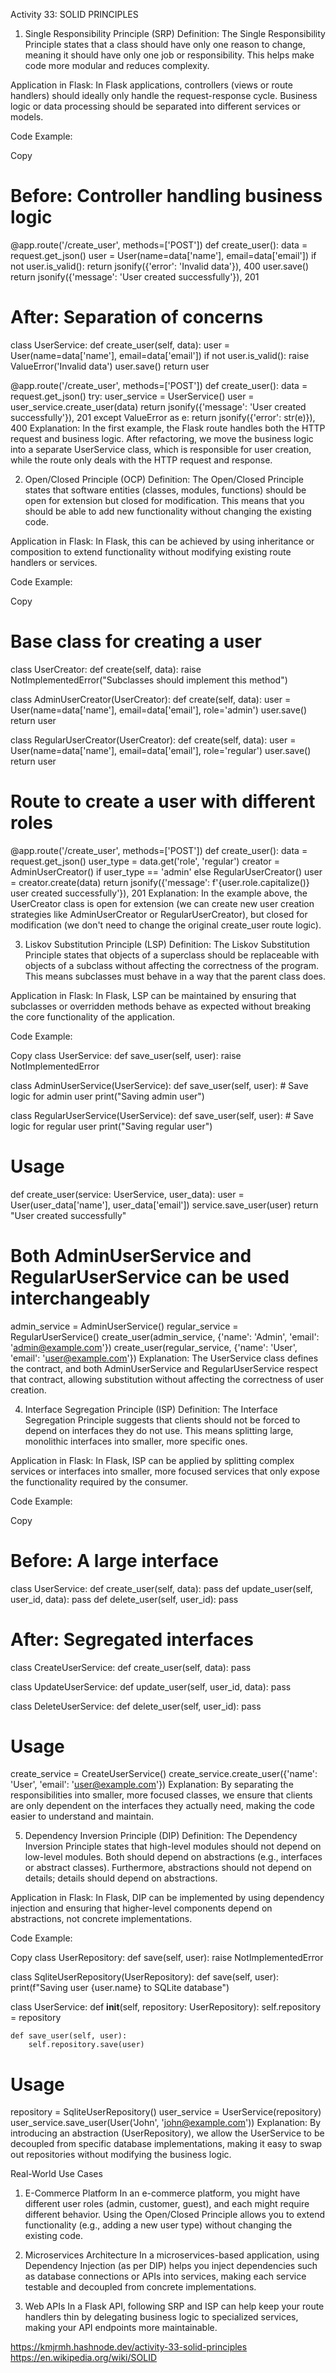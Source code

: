 Activity 33: SOLID PRINCIPLES
1. Single Responsibility Principle (SRP)
Definition:
The Single Responsibility Principle states that a class should have only one reason to change, meaning it should have only one job or responsibility. This helps make code more modular and reduces complexity.

Application in Flask:
In Flask applications, controllers (views or route handlers) should ideally only handle the request-response cycle. Business logic or data processing should be separated into different services or models.

Code Example:

Copy
# Before: Controller handling business logic
@app.route('/create_user', methods=['POST'])
def create_user():
    data = request.get_json()
    user = User(name=data['name'], email=data['email'])
    if not user.is_valid():
        return jsonify({'error': 'Invalid data'}), 400
    user.save()
    return jsonify({'message': 'User created successfully'}), 201

# After: Separation of concerns
class UserService:
    def create_user(self, data):
        user = User(name=data['name'], email=data['email'])
        if not user.is_valid():
            raise ValueError('Invalid data')
        user.save()
        return user

@app.route('/create_user', methods=['POST'])
def create_user():
    data = request.get_json()
    try:
        user_service = UserService()
        user = user_service.create_user(data)
        return jsonify({'message': 'User created successfully'}), 201
    except ValueError as e:
        return jsonify({'error': str(e)}), 400
Explanation:
In the first example, the Flask route handles both the HTTP request and business logic. After refactoring, we move the business logic into a separate UserService class, which is responsible for user creation, while the route only deals with the HTTP request and response.

2. Open/Closed Principle (OCP)
Definition:
The Open/Closed Principle states that software entities (classes, modules, functions) should be open for extension but closed for modification. This means that you should be able to add new functionality without changing the existing code.

Application in Flask:
In Flask, this can be achieved by using inheritance or composition to extend functionality without modifying existing route handlers or services.

Code Example:

Copy
# Base class for creating a user
class UserCreator:
    def create(self, data):
        raise NotImplementedError("Subclasses should implement this method")

class AdminUserCreator(UserCreator):
    def create(self, data):
        user = User(name=data['name'], email=data['email'], role='admin')
        user.save()
        return user

class RegularUserCreator(UserCreator):
    def create(self, data):
        user = User(name=data['name'], email=data['email'], role='regular')
        user.save()
        return user

# Route to create a user with different roles
@app.route('/create_user', methods=['POST'])
def create_user():
    data = request.get_json()
    user_type = data.get('role', 'regular')
    creator = AdminUserCreator() if user_type == 'admin' else RegularUserCreator()
    user = creator.create(data)
    return jsonify({'message': f'{user.role.capitalize()} user created successfully'}), 201
Explanation:
In the example above, the UserCreator class is open for extension (we can create new user creation strategies like AdminUserCreator or RegularUserCreator), but closed for modification (we don't need to change the original create_user route logic).

3. Liskov Substitution Principle (LSP)
Definition:
The Liskov Substitution Principle states that objects of a superclass should be replaceable with objects of a subclass without affecting the correctness of the program. This means subclasses must behave in a way that the parent class does.

Application in Flask:
In Flask, LSP can be maintained by ensuring that subclasses or overridden methods behave as expected without breaking the core functionality of the application.

Code Example:

Copy
class UserService:
    def save_user(self, user):
        raise NotImplementedError

class AdminUserService(UserService):
    def save_user(self, user):
        # Save logic for admin user
        print("Saving admin user")

class RegularUserService(UserService):
    def save_user(self, user):
        # Save logic for regular user
        print("Saving regular user")

# Usage
def create_user(service: UserService, user_data):
    user = User(user_data['name'], user_data['email'])
    service.save_user(user)
    return "User created successfully"

# Both AdminUserService and RegularUserService can be used interchangeably
admin_service = AdminUserService()
regular_service = RegularUserService()
create_user(admin_service, {'name': 'Admin', 'email': 'admin@example.com'})
create_user(regular_service, {'name': 'User', 'email': 'user@example.com'})
Explanation:
The UserService class defines the contract, and both AdminUserService and RegularUserService respect that contract, allowing substitution without affecting the correctness of user creation.

4. Interface Segregation Principle (ISP)
Definition:
The Interface Segregation Principle suggests that clients should not be forced to depend on interfaces they do not use. This means splitting large, monolithic interfaces into smaller, more specific ones.

Application in Flask:
In Flask, ISP can be applied by splitting complex services or interfaces into smaller, more focused services that only expose the functionality required by the consumer.

Code Example:

Copy
# Before: A large interface
class UserService:
    def create_user(self, data):
        pass
    def update_user(self, user_id, data):
        pass
    def delete_user(self, user_id):
        pass

# After: Segregated interfaces
class CreateUserService:
    def create_user(self, data):
        pass

class UpdateUserService:
    def update_user(self, user_id, data):
        pass

class DeleteUserService:
    def delete_user(self, user_id):
        pass

# Usage
create_service = CreateUserService()
create_service.create_user({'name': 'User', 'email': 'user@example.com'})
Explanation:
By separating the responsibilities into smaller, more focused classes, we ensure that clients are only dependent on the interfaces they actually need, making the code easier to understand and maintain.

5. Dependency Inversion Principle (DIP)
Definition:
The Dependency Inversion Principle states that high-level modules should not depend on low-level modules. Both should depend on abstractions (e.g., interfaces or abstract classes). Furthermore, abstractions should not depend on details; details should depend on abstractions.

Application in Flask:
In Flask, DIP can be implemented by using dependency injection and ensuring that higher-level components depend on abstractions, not concrete implementations.

Code Example:

Copy
class UserRepository:
    def save(self, user):
        raise NotImplementedError

class SqliteUserRepository(UserRepository):
    def save(self, user):
        print(f"Saving user {user.name} to SQLite database")

class UserService:
    def __init__(self, repository: UserRepository):
        self.repository = repository

    def save_user(self, user):
        self.repository.save(user)

# Usage
repository = SqliteUserRepository()
user_service = UserService(repository)
user_service.save_user(User('John', 'john@example.com'))
Explanation:
By introducing an abstraction (UserRepository), we allow the UserService to be decoupled from specific database implementations, making it easy to swap out repositories without modifying the business logic.

Real-World Use Cases
1. E-Commerce Platform
In an e-commerce platform, you might have different user roles (admin, customer, guest), and each might require different behavior. Using the Open/Closed Principle allows you to extend functionality (e.g., adding a new user type) without changing the existing code.

2. Microservices Architecture
In a microservices-based application, using Dependency Injection (as per DIP) helps you inject dependencies such as database connections or APIs into services, making each service testable and decoupled from concrete implementations.

3. Web APIs
In a Flask API, following SRP and ISP can help keep your route handlers thin by delegating business logic to specialized services, making your API endpoints more maintainable.

https://kmjrmh.hashnode.dev/activity-33-solid-principles
https://en.wikipedia.org/wiki/SOLID
